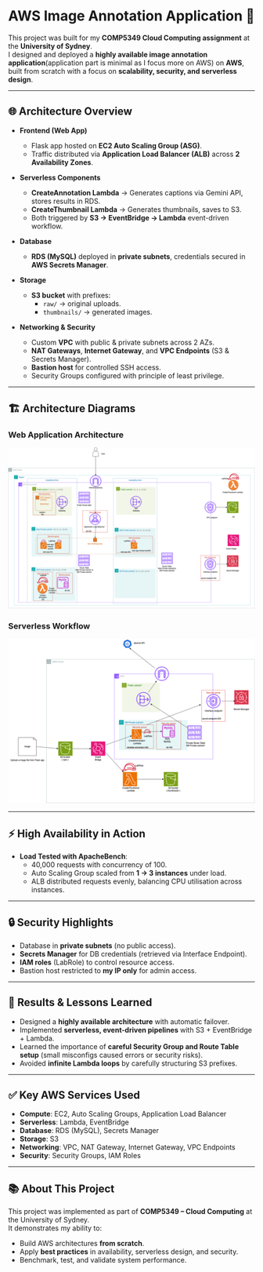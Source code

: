 # AWS Image Annotation Application 🚀

This project was built for my **COMP5349 Cloud Computing assignment** at the **University of Sydney**.  
I designed and deployed a **highly available image annotation application**(application part is minimal as I focus more on AWS) on **AWS**, built from scratch with a focus on **scalability, security, and serverless design**.

---

## 🌐 Architecture Overview

- **Frontend (Web App)**  
  - Flask app hosted on **EC2 Auto Scaling Group (ASG)**.  
  - Traffic distributed via **Application Load Balancer (ALB)** across **2 Availability Zones**.  

- **Serverless Components**  
  - **CreateAnnotation Lambda** → Generates captions via Gemini API, stores results in RDS.  
  - **CreateThumbnail Lambda** → Generates thumbnails, saves to S3.  
  - Both triggered by **S3 → EventBridge → Lambda** event-driven workflow.  

- **Database**  
  - **RDS (MySQL)** deployed in **private subnets**, credentials secured in **AWS Secrets Manager**.  

- **Storage**  
  - **S3 bucket** with prefixes:  
    - `raw/` → original uploads.  
    - `thumbnails/` → generated images.  

- **Networking & Security**  
  - Custom **VPC** with public & private subnets across 2 AZs.  
  - **NAT Gateways**, **Internet Gateway**, and **VPC Endpoints** (S3 & Secrets Manager).  
  - **Bastion host** for controlled SSH access.  
  - Security Groups configured with principle of least privilege.  

---

## 🏗 Architecture Diagrams

### Web Application Architecture
![Web Application Architecture](./diagrams/aws_A2.png)

### Serverless Workflow
![Serverless Architecture](./diagrams/aw_a2-2.png)

---

## ⚡ High Availability in Action

- **Load Tested with ApacheBench**:  
  - 40,000 requests with concurrency of 100.  
  - Auto Scaling Group scaled from **1 → 3 instances** under load.  
  - ALB distributed requests evenly, balancing CPU utilisation across instances.  

---

## 🔒 Security Highlights
- Database in **private subnets** (no public access).  
- **Secrets Manager** for DB credentials (retrieved via Interface Endpoint).  
- **IAM roles** (LabRole) to control resource access.  
- Bastion host restricted to **my IP only** for admin access.  

---

## 🎯 Results & Lessons Learned
- Designed a **highly available architecture** with automatic failover.  
- Implemented **serverless, event-driven pipelines** with S3 + EventBridge + Lambda.  
- Learned the importance of **careful Security Group and Route Table setup** (small misconfigs caused errors or security risks).  
- Avoided **infinite Lambda loops** by carefully structuring S3 prefixes.  

---

## ✅ Key AWS Services Used
- **Compute**: EC2, Auto Scaling Groups, Application Load Balancer  
- **Serverless**: Lambda, EventBridge  
- **Database**: RDS (MySQL), Secrets Manager  
- **Storage**: S3  
- **Networking**: VPC, NAT Gateway, Internet Gateway, VPC Endpoints  
- **Security**: Security Groups, IAM Roles  

---

## 📚 About This Project
This project was implemented as part of **COMP5349 – Cloud Computing** at the University of Sydney.  
It demonstrates my ability to:  
- Build AWS architectures **from scratch**.  
- Apply **best practices** in availability, serverless design, and security.  
- Benchmark, test, and validate system performance.  
